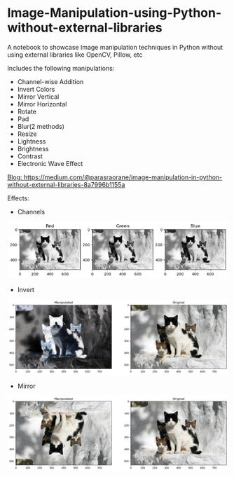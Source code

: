 # Image-Manipulation-using-Python-without-external-libraries
A notebook to showcase Image manipulation techniques in Python without using external libraries like OpenCV, Pillow, etc

Includes the following manipulations:
- Channel-wise Addition
- Invert Colors
- Mirror Vertical
- Mirror Horizontal
- Rotate
- Pad
- Blur(2 methods)
- Resize
- Lightness
- Brightness
- Contrast
- Electronic Wave Effect

<ins>Blog: https://medium.com/@parasraorane/image-manipulation-in-python-without-external-libraries-8a7996b1155a</ins>

Effects:
- Channels

![alt text](https://github.com/parasraorane/Image-Manipulation-using-Python-without-external-libraries/blob/main/images/channels.png?raw=true)
- Invert

![alt text](https://github.com/parasraorane/Image-Manipulation-using-Python-without-external-libraries/blob/main/images/invert.png?raw=true)
- Mirror

![alt text](https://github.com/parasraorane/Image-Manipulation-using-Python-without-external-libraries/blob/main/images/mirror_vertical.png?raw=true)
